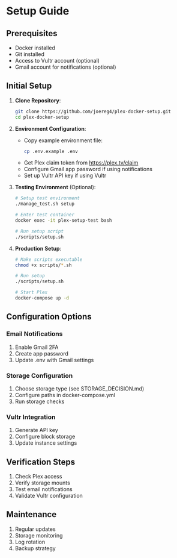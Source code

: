 # Setup Guide

## Prerequisites
- Docker installed
- Git installed
- Access to Vultr account (optional)
- Gmail account for notifications (optional)

## Initial Setup
1. **Clone Repository**:
   ```bash
   git clone https://github.com/joereg4/plex-docker-setup.git
   cd plex-docker-setup
   ```

2. **Environment Configuration**:
   - Copy example environment file:
     ```bash
     cp .env.example .env
     ```
   - Get Plex claim token from https://plex.tv/claim
   - Configure Gmail app password if using notifications
   - Set up Vultr API key if using Vultr

3. **Testing Environment** (Optional):
   ```bash
   # Setup test environment
   ./manage_test.sh setup
   
   # Enter test container
   docker exec -it plex-setup-test bash
   
   # Run setup script
   ./scripts/setup.sh
   ```

4. **Production Setup**:
   ```bash
   # Make scripts executable
   chmod +x scripts/*.sh
   
   # Run setup
   ./scripts/setup.sh
   
   # Start Plex
   docker-compose up -d
   ```

## Configuration Options

### Email Notifications
1. Enable Gmail 2FA
2. Create app password
3. Update .env with Gmail settings

### Storage Configuration
1. Choose storage type (see STORAGE_DECISION.md)
2. Configure paths in docker-compose.yml
3. Run storage checks

### Vultr Integration
1. Generate API key
2. Configure block storage
3. Update instance settings

## Verification Steps
1. Check Plex access
2. Verify storage mounts
3. Test email notifications
4. Validate Vultr configuration

## Maintenance
1. Regular updates
2. Storage monitoring
3. Log rotation
4. Backup strategy 